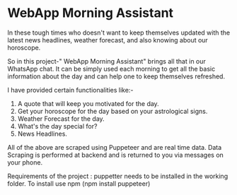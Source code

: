 # WebApp Morning Assistant

In these tough times who doesn't want to keep themselves updated with the latest news headlines, weather forecast, and also knowing about our horoscope.

So in this project-" WebApp Morning Assistant" brings all that in our WhatsApp chat. It can be simply used each morning to get all the basic information about the day and can help one to keep themselves refreshed.

I have provided certain functionalities like:-
1. A quote that will keep you motivated for the day.
2. Get your horoscope for the day based on your astrological signs.
3. Weather Forecast for the day.
4. What's the day special for?
5. News Headlines.

All of the above are scraped using Puppeteer and are real time data. Data Scraping is performed at backend and is returned to you via messages on your phone.

Requirements of the project : puppetter needs to be installed in the working folder. 
   To install use npm (npm install puppeteer)
